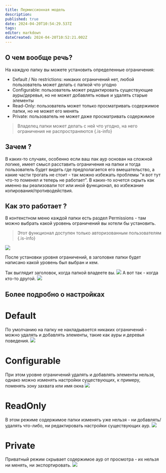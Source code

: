 ```yaml
---
title: Пермиссионная модель
description: 
published: true
date: 2024-04-20T10:54:29.537Z
tags: 
editor: markdown
dateCreated: 2024-04-20T10:52:21.002Z
---
```


## О чем вообще речь?
На каждую папку вы можете установить определенные ограничения:
- Default / No restrictions: никаких ограничений нет, любой пользователь может делать с папкой что угодно
- Configurable: пользователь может редактировать существующие ауры/деревья, но не может добавлять новые и удалять старые элементы
- Read-Only: пользователь может только просматривать содержимое папки, но не может его менять
- Private: пользователь не может даже просматривать содержимое


> Владелец папки может делать с ней что угодно, на него ограничения не распространяются
{.is-info}


## Зачем ?
В каких-то случаях, особенно если ваш пак аур основан на сложной логике, имеет смысл расставить ограничения на папки и тогда пользователь будет видеть где предполагается его вмешательство, а какие части трогать не стоит - так можно избежать проблемы "я вот тут что-то поменял и теперь не работает". 
В каких-то хочется скрыть как именно вы реализовали тот или иной функционал, во избежание копирования/противодействия. 


## Как это работает ?
В контекстном меню каждой папки есть раздел Permissions - там можно выбрать какой уровень ограничений вы хотели бы установить. 
> Этот функционал доступен только авторизованным пользователям
{.is-info}

![](https://i.imgur.com/Z9qXakW.png)

После установки уровня ограничений, в заголовке папки будет написано какой уровень был выбран и кем.

Так выглядит заголовок, когда папкой владеете вы.
![](https://i.imgur.com/WhQhQou.png)
А вот так - когда кто-то другой.
![](https://i.imgur.com/oAiE2Ws.png)

## Более подробно о настройках

# Default
По умолчанию на папку не накладывается никаких ограничений - можно удалять и добавлять элементы, такие как ауры и деревья поведения. 
![](https://i.imgur.com/cqH4pvI.png)

# Configurable
При этом уровне ограничений удалять и добавлять элементы нельзя, однако можно изменять настройки существующих, к примеру, поменять зону захвата или имя окна
![](https://i.imgur.com/49AsqnH.png)

# ReadOnly
В этом режиме содержимое папки изменять уже нельзя - ни добавлять/удалять что-либо, ни редактировать настройки существующих аур. 
![](https://i.imgur.com/a8mrtb4.png)

# Private
Приватный режим скрывает содержимое аур от просмотра - их нельзя ни менять, ни экспортировать.
![](https://i.imgur.com/Yjnrr82.png)
